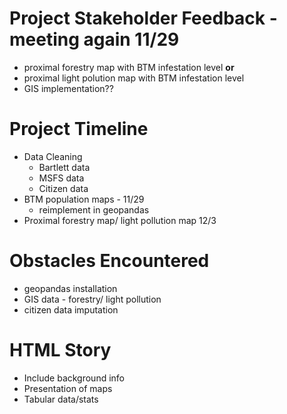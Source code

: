 # Project Stakeholder Feedback - meeting again 11/29
- proximal forestry map with BTM infestation level
**or** 
- proximal light polution map with BTM infestation level
- GIS implementation??

# Project Timeline
- Data Cleaning 
	- Bartlett data
	- MSFS data
	- Citizen data
- BTM population maps - 11/29
	- reimplement in geopandas 
- Proximal forestry map/ light pollution map 12/3

# Obstacles Encountered
- geopandas installation
- GIS data - forestry/ light pollution
- citizen data imputation 

# HTML Story 
- Include background info
- Presentation of maps
- Tabular data/stats


